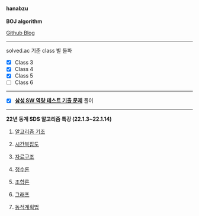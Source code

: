 #### hanabzu

**BOJ algorithm**

[Github Blog](https://hanabzu.github.io/)

---

solved.ac 기준 class 별 돌파

- [x] Class 3 
- [x] Class 4 
- [x] Class 5
- [ ] Class 6

---

- [x] **[삼성 SW 역량 테스트 기출 문제](https://www.acmicpc.net/workbook/view/1152)** 풀이 

---

**22년 동계 SDS 알고리즘 특강 (22.1.3~22.1.14)**

1. [알고리즘 기초](https://github.com/hanabzu/BOJ-algorithm-study/tree/master/%EC%82%BC%EC%84%B1SDS%EC%95%8C%EA%B3%A0%EB%A6%AC%EC%A6%98%ED%8A%B9%EA%B0%95%20%EC%97%B0%EC%8A%B5%EB%AC%B8%EC%A0%9C/%EC%95%8C%EA%B3%A0%EB%A6%AC%EC%A6%98%20%EA%B8%B0%EC%B4%88)

2. [시간복잡도](https://github.com/hanabzu/BOJ-algorithm-study/tree/master/%EC%82%BC%EC%84%B1SDS%EC%95%8C%EA%B3%A0%EB%A6%AC%EC%A6%98%ED%8A%B9%EA%B0%95%20%EC%97%B0%EC%8A%B5%EB%AC%B8%EC%A0%9C/%EC%8B%9C%EA%B0%84%EB%B3%B5%EC%9E%A1%EB%8F%84)

3. [자료구조](https://github.com/hanabzu/BOJ-algorithm-study/tree/master/%EC%82%BC%EC%84%B1SDS%EC%95%8C%EA%B3%A0%EB%A6%AC%EC%A6%98%ED%8A%B9%EA%B0%95%20%EC%97%B0%EC%8A%B5%EB%AC%B8%EC%A0%9C/%EC%9E%90%EB%A3%8C%EA%B5%AC%EC%A1%B0)

4. [정수론](https://github.com/hanabzu/BOJ-algorithm-study/tree/master/%EC%82%BC%EC%84%B1SDS%EC%95%8C%EA%B3%A0%EB%A6%AC%EC%A6%98%ED%8A%B9%EA%B0%95%20%EC%97%B0%EC%8A%B5%EB%AC%B8%EC%A0%9C/%EC%A0%95%EC%88%98%EB%A1%A0)

5. [조합론](https://github.com/hanabzu/BOJ-algorithm-study/tree/master/%EC%82%BC%EC%84%B1SDS%EC%95%8C%EA%B3%A0%EB%A6%AC%EC%A6%98%ED%8A%B9%EA%B0%95%20%EC%97%B0%EC%8A%B5%EB%AC%B8%EC%A0%9C/%EC%A1%B0%ED%95%A9%EB%A1%A0)

6. [그래프](https://github.com/hanabzu/BOJ-algorithm-study/tree/master/%EC%82%BC%EC%84%B1SDS%EC%95%8C%EA%B3%A0%EB%A6%AC%EC%A6%98%ED%8A%B9%EA%B0%95%20%EC%97%B0%EC%8A%B5%EB%AC%B8%EC%A0%9C/%EA%B7%B8%EB%9E%98%ED%94%84)

7. [동적계획법](https://github.com/hanabzu/BOJ-algorithm-study/tree/master/%EC%82%BC%EC%84%B1SDS%EC%95%8C%EA%B3%A0%EB%A6%AC%EC%A6%98%ED%8A%B9%EA%B0%95%20%EC%97%B0%EC%8A%B5%EB%AC%B8%EC%A0%9C/%EB%8F%99%EC%A0%81%EA%B3%84%ED%9A%8D%EB%B2%95)
